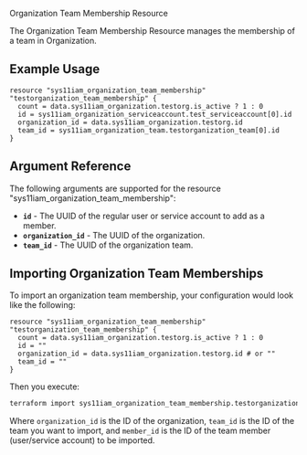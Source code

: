 Organization Team Membership Resource

The Organization Team Membership Resource manages the membership of a team in Organization.

## Example Usage

```hcl
resource "sys11iam_organization_team_membership" "testorganization_team_membership" {
  count = data.sys11iam_organization.testorg.is_active ? 1 : 0
  id = sys11iam_organization_serviceaccount.test_serviceaccount[0].id
  organization_id = data.sys11iam_organization.testorg.id
  team_id = sys11iam_organization_team.testorganization_team[0].id
}
```

## Argument Reference
The following arguments are supported for the resource "sys11iam_organization_team_membership":

* **`id`** - The UUID of the regular user or service account to add as a member.
* **`organization_id`** - The UUID of the organization.
* **`team_id`** - The UUID of the organization team.

## Importing Organization Team Memberships

To import an organization team membership, your configuration would look like the following:

```hcl
resource "sys11iam_organization_team_membership" "testorganization_team_membership" {
  count = data.sys11iam_organization.testorg.is_active ? 1 : 0
  id = ""
  organization_id = data.sys11iam_organization.testorg.id # or ""
  team_id = ""
}

```
Then you execute:

```bash
terraform import sys11iam_organization_team_membership.testorganization_team_membership <organization_id,team_id,member_id>
```

Where `organization_id` is the ID of the organization, `team_id` is the ID of the team you want to import, and `member_id` is the ID of the team member (user/service account) to be imported.
